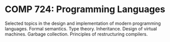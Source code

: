 # COMP 724: Programming Languages

Selected topics in the design and implementation of modern programming languages. Formal semantics. Type theory. Inheritance. Design of virtual machines. Garbage collection. Principles of restructuring compilers.
